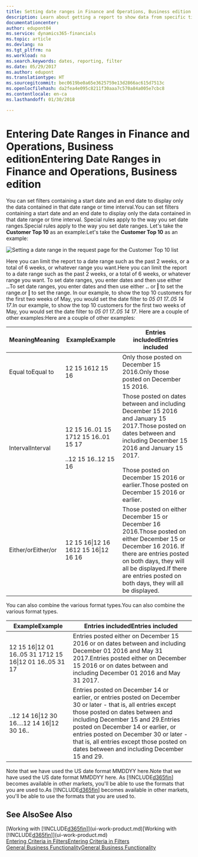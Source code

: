 ```yaml
---
title: Setting date ranges in Finance and Operations, Business edition  | Microsoft Docs
description: Learn about getting a report to show data from specific time periods using date ranges in Finance and Operations, Business edition .
documentationcenter: 
author: edupont04
ms.service: dynamics365-financials
ms.topic: article
ms.devlang: na
ms.tgt_pltfrm: na
ms.workload: na
ms.search.keywords: dates, reporting, filter
ms.date: 05/29/2017
ms.author: edupont
ms.translationtype: HT
ms.sourcegitcommit: bec0619be0a65e3625759e13d2866ac615d7513c
ms.openlocfilehash: da2fea4e095c8211f30aaa7c570a84a005e7cbc8
ms.contentlocale: en-ca
ms.lasthandoff: 01/30/2018

---
```

# <a name="entering-date-ranges-in-finance-and-operations-business-edition"></a><span data-ttu-id="12014-103">Entering Date Ranges in Finance and Operations, Business edition</span><span class="sxs-lookup"><span data-stu-id="12014-103">Entering Date Ranges in Finance and Operations, Business edition</span></span> 
<span data-ttu-id="12014-104">You can set filters containing a start date and an end date to display only the data contained in that date range or time interval.</span><span class="sxs-lookup"><span data-stu-id="12014-104">You can set filters containing a start date and an end date to display only the data contained in that date range or time interval.</span></span> <span data-ttu-id="12014-105">Special rules apply to the way you set date ranges.</span><span class="sxs-lookup"><span data-stu-id="12014-105">Special rules apply to the way you set date ranges.</span></span> <span data-ttu-id="12014-106">Let's take the **Customer Top 10** as an example:</span><span class="sxs-lookup"><span data-stu-id="12014-106">Let's take the **Customer Top 10** as an example:</span></span>

![Setting a date range in the request page for the Customer Top 10 list](./media/ui-enter-date-ranges/customer-top10-list.png)

<span data-ttu-id="12014-108">Here you can limit the report to a date range such as the past 2 weeks, or a total of 6 weeks, or whatever range you want.</span><span class="sxs-lookup"><span data-stu-id="12014-108">Here you can limit the report to a date range such as the past 2 weeks, or a total of 6 weeks, or whatever range you want.</span></span> <span data-ttu-id="12014-109">To set date ranges, you enter dates and then use either **..**</span><span class="sxs-lookup"><span data-stu-id="12014-109">To set date ranges, you enter dates and then use either **..**</span></span> <span data-ttu-id="12014-110">or **|** to set the range.</span><span class="sxs-lookup"><span data-stu-id="12014-110">or **|** to set the range.</span></span> <span data-ttu-id="12014-111">In our example, to show the top 10 customers for the first two weeks of May, you would set the date filter to *05 01 17..05 14 17*.</span><span class="sxs-lookup"><span data-stu-id="12014-111">In our example, to show the top 10 customers for the first two weeks of May, you would set the date filter to *05 01 17..05 14 17*.</span></span>
<span data-ttu-id="12014-112">Here are a couple of other examples:</span><span class="sxs-lookup"><span data-stu-id="12014-112">Here are a couple of other examples:</span></span>

| <span data-ttu-id="12014-113">Meaning</span><span class="sxs-lookup"><span data-stu-id="12014-113">Meaning</span></span> | <span data-ttu-id="12014-114">Example</span><span class="sxs-lookup"><span data-stu-id="12014-114">Example</span></span> | <span data-ttu-id="12014-115">Entries included</span><span class="sxs-lookup"><span data-stu-id="12014-115">Entries included</span></span> |
|---|---|---|
|<span data-ttu-id="12014-116">Equal to</span><span class="sxs-lookup"><span data-stu-id="12014-116">Equal to</span></span>| <span data-ttu-id="12014-117">12 15 16</span><span class="sxs-lookup"><span data-stu-id="12014-117">12 15 16</span></span> |<span data-ttu-id="12014-118">Only those posted on December 15 2016.</span><span class="sxs-lookup"><span data-stu-id="12014-118">Only those posted on December 15 2016.</span></span>|
|<span data-ttu-id="12014-119">Interval</span><span class="sxs-lookup"><span data-stu-id="12014-119">Interval</span></span>| <span data-ttu-id="12014-120">12 15 16..01 15 17</span><span class="sxs-lookup"><span data-stu-id="12014-120">12 15 16..01 15 17</span></span><br /><br /><span data-ttu-id="12014-121">..12 15 16</span><span class="sxs-lookup"><span data-stu-id="12014-121">..12 15 16</span></span>|<span data-ttu-id="12014-122">Those posted on dates between and including December 15 2016 and January 15 2017.</span><span class="sxs-lookup"><span data-stu-id="12014-122">Those posted on dates between and including December 15 2016 and January 15 2017.</span></span><br /><br /><span data-ttu-id="12014-123">Those posted on December 15 2016 or earlier.</span><span class="sxs-lookup"><span data-stu-id="12014-123">Those posted on December 15 2016 or earlier.</span></span>|
|<span data-ttu-id="12014-124">Either/or</span><span class="sxs-lookup"><span data-stu-id="12014-124">Either/or</span></span>|<span data-ttu-id="12014-125">12 15 16&#124;12 16 16</span><span class="sxs-lookup"><span data-stu-id="12014-125">12 15 16&#124;12 16 16</span></span>|<span data-ttu-id="12014-126">Those posted on either December 15 or December 16 2016.</span><span class="sxs-lookup"><span data-stu-id="12014-126">Those posted on either December 15 or December 16 2016.</span></span> <span data-ttu-id="12014-127">If there are entries posted on both days, they will all be displayed.</span><span class="sxs-lookup"><span data-stu-id="12014-127">If there are entries posted on both days, they will all be displayed.</span></span>|

<span data-ttu-id="12014-128">You can also combine the various format types.</span><span class="sxs-lookup"><span data-stu-id="12014-128">You can also combine the various format types.</span></span>

| <span data-ttu-id="12014-129">Example</span><span class="sxs-lookup"><span data-stu-id="12014-129">Example</span></span> | <span data-ttu-id="12014-130">Entries included</span><span class="sxs-lookup"><span data-stu-id="12014-130">Entries included</span></span> |
|---|---|
|<span data-ttu-id="12014-131">12 15 16&#124;12 01 16..05 31 17</span><span class="sxs-lookup"><span data-stu-id="12014-131">12 15 16&#124;12 01 16..05 31 17</span></span> | <span data-ttu-id="12014-132">Entries posted either on December 15 2016 or on dates between and including December 01 2016 and May 31 2017.</span><span class="sxs-lookup"><span data-stu-id="12014-132">Entries posted either on December 15 2016 or on dates between and including December 01 2016 and May 31 2017.</span></span> |
|<span data-ttu-id="12014-133">..12 14 16&#124;12 30 16..</span><span class="sxs-lookup"><span data-stu-id="12014-133">..12 14 16&#124;12 30 16..</span></span> | <span data-ttu-id="12014-134">Entries posted on December 14 or earlier, or entries posted on December 30 or later - that is, all entries except those posted on dates between and including December 15 and 29.</span><span class="sxs-lookup"><span data-stu-id="12014-134">Entries posted on December 14 or earlier, or entries posted on December 30 or later - that is, all entries except those posted on dates between and including December 15 and 29.</span></span> |

<span data-ttu-id="12014-135">Note that we have used the US date format MMDDYY here.</span><span class="sxs-lookup"><span data-stu-id="12014-135">Note that we have used the US date format MMDDYY here.</span></span> <span data-ttu-id="12014-136">As [!INCLUDE[d365fin](includes/d365fin_md.md)] becomes available in other markets, you'll be able to use the formats that you are used to.</span><span class="sxs-lookup"><span data-stu-id="12014-136">As [!INCLUDE[d365fin](includes/d365fin_md.md)] becomes available in other markets, you'll be able to use the formats that you are used to.</span></span>

## <a name="see-also"></a><span data-ttu-id="12014-137">See Also</span><span class="sxs-lookup"><span data-stu-id="12014-137">See Also</span></span>
<span data-ttu-id="12014-138">[Working with [!INCLUDE[d365fin](includes/d365fin_long_md.md)]](ui-work-product.md)</span><span class="sxs-lookup"><span data-stu-id="12014-138">[Working with [!INCLUDE[d365fin](includes/d365fin_long_md.md)]](ui-work-product.md)</span></span>  
[<span data-ttu-id="12014-139">Entering Criteria in Filters</span><span class="sxs-lookup"><span data-stu-id="12014-139">Entering Criteria in Filters </span></span>](ui-enter-criteria-filters.md)  
[<span data-ttu-id="12014-140">General Business Functionality</span><span class="sxs-lookup"><span data-stu-id="12014-140">General Business Functionality</span></span>](ui-across-business-areas.md)

